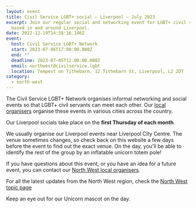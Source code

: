 ```yaml
---
layout: event
title: Civil Service LGBT+ social – Liverpool – July 2023
excerpt: Join our regular social and networking event for LGBT+ civil servants
  based in and around Liverpool.
date: 2022-12-19T14:58:16.146Z
event:
  host: Civil Service LGBT+ Network
  start: 2023-07-06T17:00:00.000Z
  end: ""
  deadline: 2023-07-05T12:00:00.000Z
  email: northwest@civilservice.lgbt
  location: Tempest on Tithebarn, 12 Tithebarn St, Liverpool, L2 2DT
category:
  - north-west
---
```

The Civil Service LGBT+ Network organises informal networking and social events so that LGBT+ civil servants can meet each other. Our [local organisers](/team) organise these events in various cities across the country.

Our Liverpool socials take place on the **first Thursday of each month**. 

We usually organise our Liverpool events near Liverpool City Centre. The venue sometimes changes, so check back on this website a few days before the event to find out the exact venue. On the day, you'll be able to identify the rest of the group by an inflatable unicorn totem pole!

If you have questions about this event, or you have an idea for a future event, you can contact our [North West local organisers](mailto:northwest@civilservice.lgbt).

For all the latest updates from the North West region, check the [North West topic page](/topic/north-west)

Keep an eye out for our Unicorn mascot on the day.